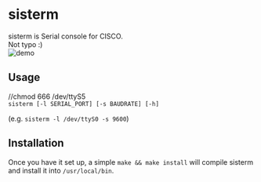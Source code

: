 # sisterm
sisterm is Serial console for CISCO.  
Not typo :)  
![demo](https://user-images.githubusercontent.com/29778890/52157763-0bd66400-26d5-11e9-829f-27da5c85a3aa.gif)


## Usage
//chmod 666 /dev/ttyS5  
`sisterm [-l SERIAL_PORT] [-s BAUDRATE] [-h]`  

(e.g. `sisterm -l /dev/ttyS0 -s 9600`)  


## Installation
Once you have it set up, a simple `make && make install` will compile sisterm and install it into `/usr/local/bin`.  
